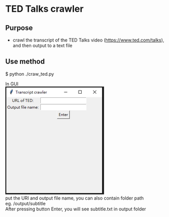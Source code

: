 # TED Talks crawler
## Purpose
* crawl the transcript of the TED Talks video (https://www.ted.com/talks), and then output to a text file

## Use method
$ python ./craw_ted.py

In GUI  
![image](./guide_gui/gui.PNG)  
put the URI and output file name, you can also contain folder path   
eg. /output/subtitle  
After pressing button Enter, you will see subtitle.txt in output folder



